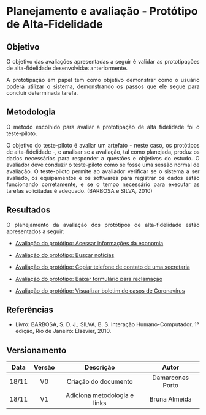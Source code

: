 # Planejamento e avaliação - Protótipo de Alta-Fidelidade

## Objetivo

<p align = "justify">O objetivo das avaliações apresentadas a seguir é validar as prototipações de alta-fidelidade desenvolvidas anteriormente.</p>
<p align="justify">A protótipação em papel tem como objetivo demonstrar como o usuário poderá utilizar o sistema, demonstrando os passos que ele segue para concluir determinada tarefa.</p>

## Metodologia

<p align = "justify">O método escolhido para avaliar a prototipação de alta fidelidade foi o teste-piloto.</p>
<p align = "justify">O objetivo do teste-piloto é avaliar um artefato - neste caso, os protótipos de alta-fidelidade -, e analisar se a avaliação, tal como planejada, produz os dados necessários para responder a questões e objetivos do estudo. O avaliador deve conduzir o teste-piloto como se fosse uma sessão normal de avaliação. O teste-piloto permite ao avaliador verificar se o sistema a ser avaliado, os equipamentos e os softwares para registrar os dados estão funcionando corretamente, e se o tempo necessário para executar as tarefas solicitadas é adequado. (BARBOSA e SILVA, 2010)</p>
<p align = "justify"></p>
<p align = "justify"></p>

## Resultados

<p align = "justify">O planejamento da avaliação dos protótipos de alta-fidelidade estão apresentados a seguir:</p>

- <p><a href="../av_prototipo1">Avaliação do protótipo: Acessar informações da economia</a></p>
- <p><a href="../av_prototipo2">Avaliação do protótipo: Buscar notícias</a></p>
- <p><a href="../av_prototipo3">Avaliação do protótipo: Copiar telefone de contato de uma secretaria</a></p>
- <p><a href="../av_prototipo4">Avaliação do protótipo: Baixar formulário para reclamação</a></p>
- <p><a href="../av_prototipo5">Avaliação do protótipo: Visualizar boletim de casos de Coronavírus</a></p>

## Referências

- Livro: BARBOSA, S. D. J.; SILVA, B. S. Interação Humano-Computador. 1ª edição, Rio de Janeiro: Elsevier, 2010.

## Versionamento

| Data  | Versão |          Descrição           |      Autor       |
| :---: | :----: | :--------------------------: | :--------------: |
| 18/11 |   V0   |     Criação do documento     | Damarcones Porto |
| 18/11 |   V1   | Adiciona metodologia e links |  Bruna Almeida   |
